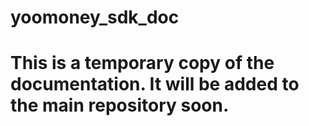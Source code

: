 # yoomoney_sdk_doc
# This is a temporary copy of the documentation. It will be added to the main repository soon.
